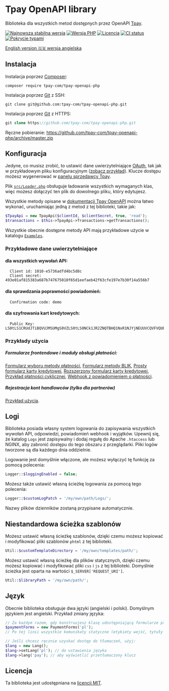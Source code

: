 # Tpay OpenAPI library

Biblioteka dla wszystkich metod dostępnych przez OpenAPI [Tpay](https://tpay.com).

[![Najnowsza stabilna wersja](https://img.shields.io/packagist/v/tpay-com/tpay-openapi-php.svg?label=obecna%20wersja)](https://packagist.org/packages/tpay-com/tpay-openapi-php)
[![Wersja PHP](https://img.shields.io/packagist/php-v/tpay-com/tpay-openapi-php.svg?label=licencja)](https://php.net)
[![Licencja](https://img.shields.io/github/license/tpay-com/tpay-openapi-php.svg?label=licencja)](LICENSE)
[![CI status](https://github.com/tpay-com/tpay-openapi-php/actions/workflows/ci.yaml/badge.svg?branch=master)](https://github.com/tpay-com/tpay-openapi-php/actions)
[![Pokrycie typami](https://shepherd.dev/github/tpay-com/tpay-openapi-php/coverage.svg)](https://shepherd.dev/github/tpay-com/tpay-openapi-php)

[English version :gb: wersja angielska](./README.md)

## Instalacja

Instalacja poprzez [Composer](https://getcomposer.org):
```console
composer require tpay-com/tpay-openapi-php
```

Instalacja poprzez [Git](https://git-scm.com) z SSH:
```console
git clone git@github.com:tpay-com/tpay-openapi-php.git
```

Instalacja poprzez [Git](https://git-scm.com) z HTTPS:
```php
git clone https://github.com/tpay-com/tpay-openapi-php.git
```

Ręczne pobieranie:
https://github.com/tpay-com/tpay-openapi-php/archive/master.zip

## Konfiguracja

Jedyne, co musisz zrobić, to ustawić dane uwierzytelniające [OAuth](https://oauth.net), tak jak w przykładowym pliku konfiguracyjnym ([zobacz przykład](Examples/ExamplesConfig.php)).
Klucze dostępu możesz wygenerować w [panelu sprzedawcy Tpay](https://panel.tpay.com).

Plik [`src/Loader.php`](src/Loader.php) obsługuje ładowanie wszystkich wymaganych klas, więc możesz dołączyć ten plik do dowolnego pliku, który edytujesz.

Wszystkie metody opisane w [dokumentacji Tpay OpenAPI](https://openapi.tpay.com) można łatwo wykonać, uruchamiając jedną z metod z tej biblioteki, takie jak:
```php
$TpayApi = new TpayApi($clientId, $clientSecret, true, 'read');
$transactions = $this->TpayApi->Transactions->getTransactions();
```

Wszystkie obecnie dostępne metody API mają przykładowe użycie w katalogu [`Examples`](Examples).

### Przykładowe dane uwierzytelniające

#### dla wszystkich wywołań API:
```
  Client id: 1010-e5736adfd4bc5d8c
  Client secret: 493e01af815383a687b747675010f65d1eefaeb42f63cfe197e7b30f14a556b7
```

#### dla sprawdzania poprawności powiadomień:
```
  Confirmation code: demo
```

#### dla szyfrowania kart kredytowych:
```
  Public Key: LS0tLS1CRUdJTiBQVUJMSUMgS0VZLS0tLS0NCk1JR2ZNQTBHQ1NxR1NJYjNEUUVCQVFVQUE0R05BRENCaVFLQmdRQ2NLRTVZNU1Wemd5a1Z5ODNMS1NTTFlEMEVrU2xadTRVZm1STS8NCmM5L0NtMENuVDM2ekU0L2dMRzBSYzQwODRHNmIzU3l5NVpvZ1kwQXFOVU5vUEptUUZGVyswdXJacU8yNFRCQkxCcU10TTVYSllDaVQNCmVpNkx3RUIyNnpPOFZocW9SK0tiRS92K1l1YlFhNGQ0cWtHU0IzeHBhSUJncllrT2o0aFJDOXk0WXdJREFRQUINCi0tLS0tRU5EIFBVQkxJQyBLRVktLS0tLQ==
```

### Przykłady użycia

##### Formularze frontendowe i moduły obsługi płatności:

[Formularz wyboru metody płatności](Examples/TransactionsApi/BankSelectionForm.php), [Formularz metody BLIK](Examples/TransactionsApi/BlikPayment.php), [Prosty formularz karty kredytowej](Examples/TransactionsApi/CardGate.php), [Rozszerzony formularz karty kredytowej](Examples/TransactionsApi/CardGateExtended.php), [Przykład płatności cyklicznej](Examples/TransactionsApi/RecurrentPayment.php), [Webhook z powiadomieniem o płatności](Examples/Notifications/PaymentNotificationExample.php).

##### Rejestracja kont handlowców (tylko dla partnerów)

[Przykład użycia](Examples/AccountsApi/AccountsApiExample.php).

## Logi

Biblioteka posiada własny system logowania do zapisywania wszystkich wywołań API, odpowiedzi, powiadomień webhook i wyjątków.
Upewnij się, że katalog `Logs` jest zapisywalny i dodaj regułę do Apache `.htaccess` lub NGINX, aby zabronić dostępu do tego obszaru z przeglądarki.
Pliki logów tworzone są dla każdego dnia oddzielnie.

Logowanie jest domyślnie włączone, ale możesz wyłączyć tę funkcję za pomocą polecenia:
```php
Logger::$loggingEnabled = false;
```

Możesz także ustawić własną ścieżkę logowania za pomocą tego polecenia:
```php
Logger::$customLogPatch = '/my/own/path/Logs/';
```

Nazwy plików dzienników zostaną przypisane automatycznie.

## Niestandardowa ścieżka szablonów

Możesz ustawić własną ścieżkę szablonów, dzięki czemu możesz kopiować i modyfikować pliki szablonów `phtml` z tej biblioteki.
```php
Util::$customTemplateDirectory = '/my/own/templates/path/';
```

Możesz ustawić własną ścieżkę dla plików statycznych, dzięki czemu możesz kopiować i modyfikować pliki `css` i `js` z tej biblioteki. Domyślnie ścieżka jest oparta na wartości `$_SERVER['REQUEST_URI']`.
```php
Util::$libraryPath = '/my/own/path/';
```

## Język

Obecnie biblioteka obsługuje dwa języki (angielski i polski). Domyślnym językiem jest angielski.
Przykład zmiany języka:
```php
// Za każdym razem, gdy konstruujesz klasę udostępniającą formularze płatności, możesz przekazać język w konstruktorze
$paymentForms = new PaymentForms('pl');
// Po tej linii wszystkie komunikaty statyczne (etykiety wejść, tytuły przycisków itp.) będą wyświetlane w języku polskim

// Jeśli chcesz ręcznie uzyskać dostęp do tłumaczeń, użyj:
$lang = new Lang();
$lang->setLang('pl'); // do ustawienia języka
$lang->lang('pay'); // aby wyświetlić przetłumaczony klucz
```

## Licencja

Ta biblioteka jest udostępniana na [licencji MIT](http://www.opensource.org/licenses/MIT).
